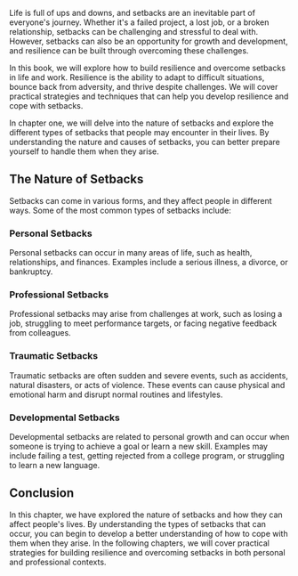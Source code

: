 
Life is full of ups and downs, and setbacks are an inevitable part of everyone's journey. Whether it's a failed project, a lost job, or a broken relationship, setbacks can be challenging and stressful to deal with. However, setbacks can also be an opportunity for growth and development, and resilience can be built through overcoming these challenges.

In this book, we will explore how to build resilience and overcome setbacks in life and work. Resilience is the ability to adapt to difficult situations, bounce back from adversity, and thrive despite challenges. We will cover practical strategies and techniques that can help you develop resilience and cope with setbacks.

In chapter one, we will delve into the nature of setbacks and explore the different types of setbacks that people may encounter in their lives. By understanding the nature and causes of setbacks, you can better prepare yourself to handle them when they arise.

The Nature of Setbacks
----------------------

Setbacks can come in various forms, and they affect people in different ways. Some of the most common types of setbacks include:

### Personal Setbacks

Personal setbacks can occur in many areas of life, such as health, relationships, and finances. Examples include a serious illness, a divorce, or bankruptcy.

### Professional Setbacks

Professional setbacks may arise from challenges at work, such as losing a job, struggling to meet performance targets, or facing negative feedback from colleagues.

### Traumatic Setbacks

Traumatic setbacks are often sudden and severe events, such as accidents, natural disasters, or acts of violence. These events can cause physical and emotional harm and disrupt normal routines and lifestyles.

### Developmental Setbacks

Developmental setbacks are related to personal growth and can occur when someone is trying to achieve a goal or learn a new skill. Examples may include failing a test, getting rejected from a college program, or struggling to learn a new language.

Conclusion
----------

In this chapter, we have explored the nature of setbacks and how they can affect people's lives. By understanding the types of setbacks that can occur, you can begin to develop a better understanding of how to cope with them when they arise. In the following chapters, we will cover practical strategies for building resilience and overcoming setbacks in both personal and professional contexts.
